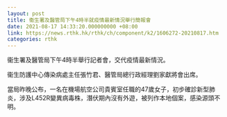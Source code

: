 ```yaml
---
layout: post
title: 衞生署及醫管局下午4時半就疫情最新情況舉行簡報會
date: 2021-08-17 14:33:20.000000000 +08:00
link: https://news.rthk.hk/rthk/ch/component/k2/1606272-20210817.htm
categories: rthk
---
```


衞生署及醫管局下午4時半舉行記者會，交代疫情最新情況。

衞生防護中心傳染病處主任張竹君、醫管局總行政經理劉家獻將會出席。

當局昨晚公布，一名在機場航空公司貴賓室任職的47歲女子，初步確診新型肺炎，涉及L452R變異病毒株，潛伏期內沒有外遊，被列作本地個案，感染源頭不明。

